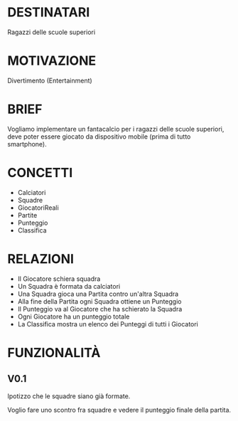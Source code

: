 # DESTINATARI
Ragazzi delle scuole superiori

# MOTIVAZIONE
Divertimento (Entertainment)

# BRIEF
Vogliamo implementare un fantacalcio per i ragazzi delle scuole superiori, deve poter essere giocato da dispositivo mobile (prima di tutto smartphone).

# CONCETTI
- Calciatori
- Squadre
- GiocatoriReali
- Partite
- Punteggio
- Classifica

# RELAZIONI
- Il Giocatore schiera squadra
- Un Squadra è formata da calciatori
- Una Squadra gioca una Partita contro un'altra Squadra
- Alla fine della Partita ogni Squadra ottiene un Punteggio
- Il Punteggio va al Giocatore che ha schierato la Squadra
- Ogni Giocatore ha un punteggio totale 
- La Classifica mostra un elenco dei Punteggi di tutti i Giocatori

# FUNZIONALITÀ
## V0.1
Ipotizzo che le squadre siano già formate.

Voglio fare uno scontro fra squadre e vedere il punteggio finale della partita.







